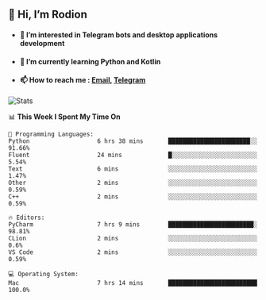 ## 👋 Hi, I’m Rodion
- #### 👀 I’m interested in Telegram bots and desktop applications development
- #### 🌱 I’m currently learning Python and Kotlin
- #### 📫 How to reach me : [Email](mailto:me@lavn.ml), [Telegram](https://t.me/fast_geek)

![Stats](https://github-readme-stats.vercel.app/api?username=rodion-gudz&show_icons=true&theme=github_dark&hide_border=true&hide=issues&count_private=true&layout=compact)


<!--START_SECTION:waka-->
📊 **This Week I Spent My Time On** 

```text
💬 Programming Languages: 
Python                   6 hrs 38 mins       ███████████████████████░░   91.66% 
Fluent                   24 mins             █░░░░░░░░░░░░░░░░░░░░░░░░   5.54% 
Text                     6 mins              ░░░░░░░░░░░░░░░░░░░░░░░░░   1.47% 
Other                    2 mins              ░░░░░░░░░░░░░░░░░░░░░░░░░   0.59% 
C++                      2 mins              ░░░░░░░░░░░░░░░░░░░░░░░░░   0.59%

🔥 Editors: 
PyCharm                  7 hrs 9 mins        ████████████████████████░   98.81% 
CLion                    2 mins              ░░░░░░░░░░░░░░░░░░░░░░░░░   0.6% 
VS Code                  2 mins              ░░░░░░░░░░░░░░░░░░░░░░░░░   0.59%

💻 Operating System: 
Mac                      7 hrs 14 mins       █████████████████████████   100.0%

```


<!--END_SECTION:waka-->
